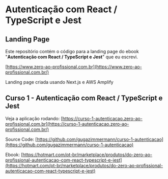 # Autenticação com React / TypeScript e Jest

## Landing Page

Este repositório contém o código para a landing page do ebook "**Autenticação com React / TypeScript e Jest**" que eu escrevi.

[https://www.zero-ao-profissional.com.br](https://www.zero-ao-profissional.com.br/)

Landing page criada usando Next.js e AWS Amplify

## Curso 1 - Autenticação com React / TypeScript e Jest

Veja a aplicação rodando: [https://curso-1-autenticacao.zero-ao-profissional.com.br](https://curso-1-autenticacao.zero-ao-profissional.com.br/)

Source Code: [https://github.com/gugazimmermann/curso-1-autenticacao](https://github.com/gugazimmermann/curso-1-autenticacao)

Ebook: [https://hotmart.com/pt-br/marketplace/produtos/do-zero-ao-profissional-autenticacao-com-react-typescript-e-jest](https://hotmart.com/pt-br/marketplace/produtos/do-zero-ao-profissional-autenticacao-com-react-typescript-e-jest)
